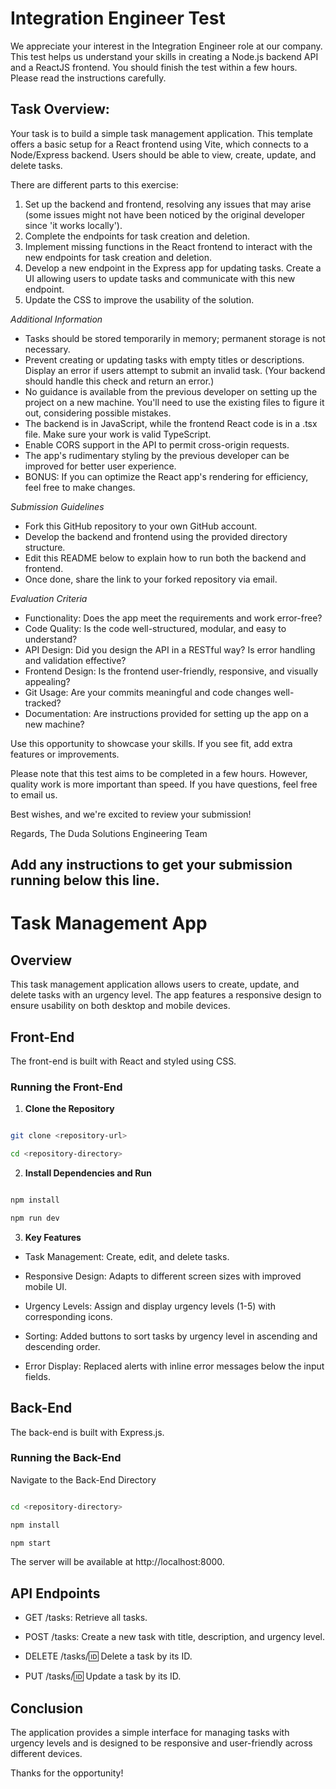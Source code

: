 # Integration Engineer Test

We appreciate your interest in the Integration Engineer role at our company. This test helps us understand your skills in creating a Node.js backend API and a ReactJS frontend. You should finish the test within a few hours. Please read the instructions carefully.

## Task Overview:

Your task is to build a simple task management application. This template offers a basic setup for a React frontend using Vite, which connects to a Node/Express backend. Users should be able to view, create, update, and delete tasks.

There are different parts to this exercise:

1. Set up the backend and frontend, resolving any issues that may arise (some issues might not have been noticed by the original developer since 'it works locally').
2. Complete the endpoints for task creation and deletion.
3. Implement missing functions in the React frontend to interact with the new endpoints for task creation and deletion.
4. Develop a new endpoint in the Express app for updating tasks. Create a UI allowing users to update tasks and communicate with this new endpoint.
5. Update the CSS to improve the usability of the solution.

*Additional Information*

* Tasks should be stored temporarily in memory; permanent storage is not necessary.
* Prevent creating or updating tasks with empty titles or descriptions. Display an error if users attempt to submit an invalid task. (Your backend should handle this check and return an error.)
* No guidance is available from the previous developer on setting up the project on a new machine. You'll need to use the existing files to figure it out, considering possible mistakes.
* The backend is in JavaScript, while the frontend React code is in a .tsx file. Make sure your work is valid TypeScript.
* Enable CORS support in the API to permit cross-origin requests.
* The app's rudimentary styling by the previous developer can be improved for better user experience.
* BONUS: If you can optimize the React app's rendering for efficiency, feel free to make changes.

*Submission Guidelines*

* Fork this GitHub repository to your own GitHub account.
* Develop the backend and frontend using the provided directory structure.
* Edit this README below to explain how to run both the backend and frontend.
* Once done, share the link to your forked repository via email.

*Evaluation Criteria*

* Functionality: Does the app meet the requirements and work error-free?
* Code Quality: Is the code well-structured, modular, and easy to understand?
* API Design: Did you design the API in a RESTful way? Is error handling and validation effective?
* Frontend Design: Is the frontend user-friendly, responsive, and visually appealing?
* Git Usage: Are your commits meaningful and code changes well-tracked?
* Documentation: Are instructions provided for setting up the app on a new machine?

Use this opportunity to showcase your skills. If you see fit, add extra features or improvements.

Please note that this test aims to be completed in a few hours. However, quality work is more important than speed. If you have questions, feel free to email us.

Best wishes, and we're excited to review your submission!

Regards,
The Duda Solutions Engineering Team

## Add any instructions to get your submission running below this line.

# Task Management App

## Overview

This task management application allows users to create, update, and delete tasks with an urgency level. The app features a responsive design to ensure usability on both desktop and mobile devices.


## Front-End

The front-end is built with React and styled using CSS.
  
### Running the Front-End

1.  **Clone the Repository**

```bash

git clone <repository-url>

cd <repository-directory>
```

2.  **Install Dependencies and Run**

```bash

npm install

npm run dev
```

3. **Key Features**

* Task Management: Create, edit, and delete tasks.

* Responsive Design: Adapts to different screen sizes with improved mobile UI.

* Urgency Levels: Assign and display urgency levels (1-5) with corresponding icons.

* Sorting: Added buttons to sort tasks by urgency level in ascending and descending order.

* Error Display: Replaced alerts with inline error messages below the input fields.

## Back-End

The back-end is built with Express.js.

### Running the Back-End

Navigate to the Back-End Directory
```bash

cd <repository-directory>

npm install

npm start
```

The server will be available at http://localhost:8000.

## API Endpoints

* GET /tasks: Retrieve all tasks.

* POST /tasks: Create a new task with title, description, and urgency level.

* DELETE /tasks/:id: Delete a task by its ID.

* PUT /tasks/:id: Update a task by its ID.

## Conclusion

The application provides a simple interface for managing tasks with urgency levels and is designed to be responsive and user-friendly across different devices.

Thanks for the opportunity!